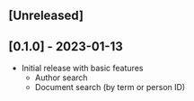 ## [Unreleased]

## [0.1.0] - 2023-01-13

- Initial release with basic features
  - Author search
  - Document search (by term or person ID)
